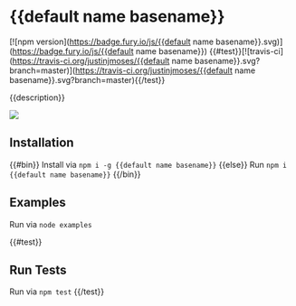# {{default name basename}}

[![npm version](https://badge.fury.io/js/{{default name basename}}.svg)](https://badge.fury.io/js/{{default name basename}}) {{#test}}[![travis-ci](https://travis-ci.org/justinjmoses/{{default name basename}}.svg?branch=master)](https://travis-ci.org/justinjmoses/{{default name basename}}.svg?branch=master){{/test}}

{{description}}

![]({{imageUrl}})

## Installation
{{#bin}}
Install via `npm i -g {{default name basename}}`
{{else}}
Run `npm i {{default name basename}}`
{{/bin}}

## Examples
Run via `node examples`

{{#test}}
## Run Tests
Run via `npm test`
{{/test}}
